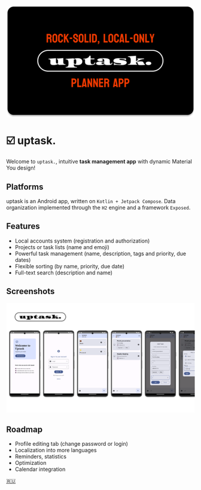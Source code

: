 ![Banner](img/banner.png)

# ☑️ uptask.

Welcome to `uptask.`, intuitive **task management app** with dynamic Material You design!

## Platforms

uptask is an Android app, written on `Kotlin + Jetpack Compose`. 
Data organization implemented through the `H2` engine and a framework `Exposed`.

## Features

* Local accounts system (registration and authorization)
* Projects or task lists (name and emoji)
* Powerful task management (name, description, tags and priority, due dates)
* Flexible sorting (by name, priority, due date)
* Full-text search (description and name)

## Screenshots

![Screenshots](img/screenshots.png)

## Roadmap

* Profile editing tab (change password or login)
* Localization into more languages
* Reminders, statistics
* Optimization
* Calendar integration

[🇷🇺](README.md)
